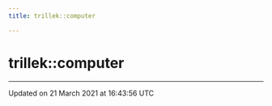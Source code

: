 ```yaml
---
title: trillek::computer

---
```


# trillek::computer






-------------------------------

Updated on 21 March 2021 at 16:43:56 UTC